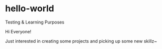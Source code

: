 # hello-world
Testing &amp; Learning Purposes

Hi Everyone!

Just interested in creating some projects and picking up some new skillz~

